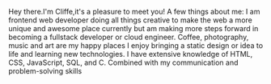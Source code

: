 Hey there.I'm Cliffe,it's a pleasure to meet you!
A few things about me:
I am frontend web developer doing all things creative to make the web a more unique and awesome place currently but am making more steps forward in becoming a fullstack developer or cloud engineer.
Coffee, photography, music and art are my happy places
I enjoy bringing a static design or idea to life and learning new technologies.
I have extensive knowledge of HTML, CSS, JavaScript, SQL, and C. Combined with my communication and problem-solving skills



<!--
**captainwycliffe/captainwycliffe** is a ✨ _special_ ✨ repository because its `README.md` (this file) appears on your GitHub profile.

Here are some ideas to get you started:

- 🔭 I’m currently working on becoming a frontend developer at the moment.
- 🌱 I’m currently learning react just finished javascript,html,css
- 👯 I’m looking to collaborate on ...
- 🤔 I’m looking for help with ...
- 💬 Ask me about anything.Reach me through 
email:captainwycliffe@gmail.com,
whatsapp: +254768025830
instagram:@ft.kibet_

- 📫 How to reach me: ...
- 😄 Pronouns: ...
- ⚡ Fun fact: ...
-->
